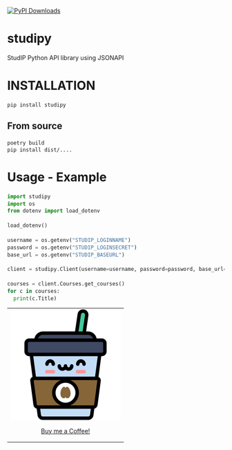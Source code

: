 [![PyPI Downloads](https://img.shields.io/pypi/dm/studipy.svg?label=PyPI%20downloads)](
https://pypi.org/project/studipy/)

# studipy
StudIP Python API library using JSONAPI

# INSTALLATION
```
pip install studipy
```

## From source
```
poetry build
pip install dist/....
```

# Usage - Example
```python
import studipy
import os
from dotenv import load_dotenv

load_dotenv()

username = os.getenv("STUDIP_LOGINNAME")
password = os.getenv("STUDIP_LOGINSECRET")
base_url = os.getenv("STUDIP_BASEURL")

client = studipy.Client(username=username, password=password, base_url=base_url)

courses = client.Courses.get_courses()
for c in courses:
  print(c.Title)
```

<table>
  <tr>
    <td><a href="https://www.paypal.me/FrederikRichter/"><img width="256" src="coffee.png" /><p align="center">Buy me a Coffee!</p></a></td>
  </tr>
</table>
